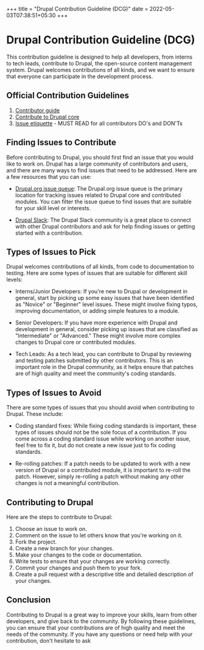 +++
title = "Drupal Contribution Guideline (DCG)"
date = 2022-05-03T07:38:51+05:30
+++

# Drupal Contribution Guideline (DCG)

This contribution guideline is designed to help all developers, from interns to tech leads, contribute to Drupal, the open-source content management system. Drupal welcomes contributions of all kinds, and we want to ensure that everyone can participate in the development process.

## Official Contribution Guidelines

1. [Contributor guide](https://www.drupal.org/community/contributor-guide/)
1. [Contribute to Drupal core](https://www.drupal.org/community/contributor-guide/contribution-areas/core)
1. [Issue etiquette](https://www.drupal.org/docs/develop/issues/issue-procedures-and-etiquette/issue-etiquette) - MUST READ for all contributors DO's and DON'Ts

## Finding Issues to Contribute

Before contributing to Drupal, you should first find an issue that you would like to work on. Drupal has a large community of contributors and users, and there are many ways to find issues that need to be addressed. Here are a few resources that you can use:

- [Drupal.org issue queue](https://www.drupal.org/project/issues): The Drupal.org issue queue is the primary location for tracking issues related to Drupal core and contributed modules. You can filter the issue queue to find issues that are suitable for your skill level or interests.

- [Drupal Slack](https://www.drupal.org/slack): The Drupal Slack community is a great place to connect with other Drupal contributors and ask for help finding issues or getting started with a contribution.

## Types of Issues to Pick

Drupal welcomes contributions of all kinds, from code to documentation to testing. Here are some types of issues that are suitable for different skill levels:

- Interns/Junior Developers: If you're new to Drupal or development in general, start by picking up some easy issues that have been identified as "Novice" or "Beginner" level issues. These might involve fixing typos, improving documentation, or adding simple features to a module.

- Senior Developers: If you have more experience with Drupal and development in general, consider picking up issues that are classified as "Intermediate" or "Advanced." These might involve more complex changes to Drupal core or contributed modules.

- Tech Leads: As a tech lead, you can contribute to Drupal by reviewing and testing patches submitted by other contributors. This is an important role in the Drupal community, as it helps ensure that patches are of high quality and meet the community's coding standards.

## Types of Issues to Avoid

There are some types of issues that you should avoid when contributing to Drupal. These include:

- Coding standard fixes: While fixing coding standards is important, these types of issues should not be the sole focus of a contribution. If you come across a coding standard issue while working on another issue, feel free to fix it, but do not create a new issue just to fix coding standards.

- Re-rolling patches: If a patch needs to be updated to work with a new version of Drupal or a contributed module, it is important to re-roll the patch. However, simply re-rolling a patch without making any other changes is not a meaningful contribution.

## Contributing to Drupal

Here are the steps to contribute to Drupal:

1. Choose an issue to work on.
2. Comment on the issue to let others know that you're working on it.
3. Fork the project.
4. Create a new branch for your changes.
5. Make your changes to the code or documentation.
6. Write tests to ensure that your changes are working correctly.
7. Commit your changes and push them to your fork.
8. Create a pull request with a descriptive title and detailed description of your changes.

## Conclusion

Contributing to Drupal is a great way to improve your skills, learn from other developers, and give back to the community. By following these guidelines, you can ensure that your contributions are of high quality and meet the needs of the community. If you have any questions or need help with your contribution, don't hesitate to ask

